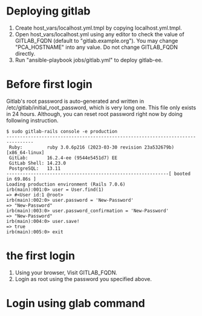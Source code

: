 # Deploying gitlab

1. Create host_vars/localhost.yml.tmpl by copying localhost.yml.tmpl.
2. Open host_vars/localhost.yml using any editor to check the value of GITLAB_FQDN (default to "gitlab.example.org"). You may change "PCA_HOSTNAME" into any value. Do not change GITLAB_FQDN directly.
3. Run "ansible-playbook jobs/gitlab.yml" to deploy gitlab-ee.

# Before first login

Gitlab's root password is auto-generated and written in /etc/gitlab/initial_root_password, which is very long one. This file only exists in 24 hours.
Although, you can reset root password right now by doing following instruction.

```
$ sudo gitlab-rails console -e production
--------------------------------------------------------------------------------
 Ruby:         ruby 3.0.6p216 (2023-03-30 revision 23a532679b) [x86_64-linux]
 GitLab:       16.2.4-ee (9544e5451d7) EE
 GitLab Shell: 14.23.0
 PostgreSQL:   13.11
------------------------------------------------------------[ booted in 69.86s ]
Loading production environment (Rails 7.0.6)
irb(main):001:0> user = User.find(1)
=> #<User id:1 @root>
irb(main):002:0> user.password = 'New-Password'
=> "New-Password"
irb(main):003:0> user.password_confirmation = 'New-Password'
=> "New-Password"
irb(main):004:0> user.save!
=> true
irb(main):005:0> exit
```

# the first login

1. Using your browser, Visit GITLAB_FQDN.
2. Login as root using the password you specified above.

# Login using glab command

